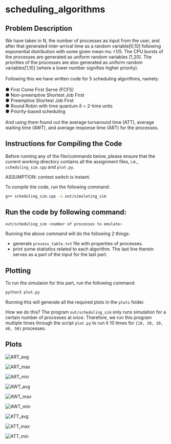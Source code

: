 # scheduling_algorithms

## Problem Description

We have taken in N, the number of processes as input from the user, and
after that generated inter-arrival time as a random variable[0,10] following
exponential distribution with some given mean mu =1/5. The CPU bursts of the
processes are generated as uniform random variables [1,20]. The priorities of the
processes are also generated as uniform random variables[1,10] (where a lower
number signifies higher priority).
<br>
<br>
Following this we have written code for 5 scheduling algorithms, namely:
<br>
<br>
● First Come First Serve (FCFS)
<br>
● Non-preemptive Shortest Job First
<br>
● Preemptive Shortest Job First
<br>
● Round Robin with time quantum δ = 2-time units
<br>
● Priority-based scheduling
<br>
<br>
And using them found out the average turnaround time (ATT), average waiting
time (AWT), and average response time (ART) for the processes.


## Instructions for Compiling the Code

Before running any of the file/commands below, please ensure that the current working directory contains all the assignment files, i.e., `scheduling_sim.cpp` and `plot.py`.

ASSUMPTION: context switch is instant.

To compile the code, run the following command:
```bash
g++ scheduling_sim.cpp -o out/simulating_sim
```


## Run the code by following command:
```bash
out/scheduling_sim <number of processes to emulate>
```

Running the above command will do the following 2 things:
- generate `process_table.txt` file with properties of processes.
- print some statistics related to each algorithm. The last line therein serves as a part of the input for the last part.


## Plotting
To run the simulaion for this part, run the following command:

```bash
python3 plot.py
```

Running this will generate all the required plots in the `plots` folder.

How we do this? The program `out/scheduling_sim` only runs simulation for a certain number of processes at once. Therefore, we run this program multiple times through the script `plot.py` to run it 10 times for `{10, 20, 30, 40, 50}` processes. 

## Plots
![ART_avg](https://user-images.githubusercontent.com/73459839/162943992-dd3ed195-4933-4aed-98bd-c80d6ad78cba.png)

![ART_max](https://user-images.githubusercontent.com/73459839/162944050-8addac5d-8244-4c50-b12f-b93bf2013fd2.png)

![ART_min](https://user-images.githubusercontent.com/73459839/162944065-0888b931-a001-4946-9f0c-20da055f45b0.png)

![AWT_avg](https://user-images.githubusercontent.com/73459839/162944205-1f73ba52-c6e9-4276-b421-5716f56df4f9.png)

![AWT_max](https://user-images.githubusercontent.com/73459839/162944192-02d2c499-11fd-4939-9c4c-2a989700648a.png)

![AWT_min](https://user-images.githubusercontent.com/73459839/162944154-9d1f3737-38f8-43ba-9b4c-b02e4ae61e23.png)

![ATT_avg](https://user-images.githubusercontent.com/73459839/162944220-b50f6e7d-c3be-4eb4-b46e-d81534c1b430.png)

![ATT_max](https://user-images.githubusercontent.com/73459839/162944302-57e54d95-010b-4ce8-82dc-a1b0addd7500.png)

![ATT_min](https://user-images.githubusercontent.com/73459839/162944332-d4383496-7561-47d2-9ed8-221ee37b0a67.png)

